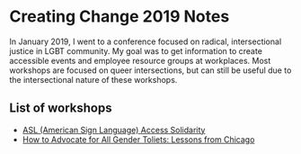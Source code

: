 # Creating Change 2019 Notes
In January 2019, I went to a conference focused on radical, intersectional justice in LGBT community. My goal was to get information to create accessible events and employee resource groups at workplaces. Most workshops are focused on queer intersections, but can still be useful due to the intersectional nature of these workshops.

## List of workshops
  * [ASL (American Sign Language) Access Solidarity](ASL_Access_Solidarity_Workshop)
  * [How to Advocate for All Gender Toliets: Lessons from Chicago](All_Gender_Toliets)
